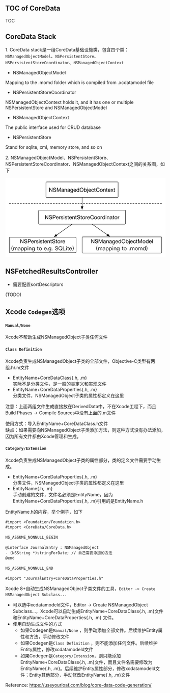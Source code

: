 ## TOC of CoreData

TOC

## CoreData Stack

1\. CoreData stack是一组CoreData基础设施类，包含四个类：`NSManagedObjectModel`、`NSPersistentStore`、`NSPersistentStoreCoordinator`、`NSManagedObjectContext`

* NSManagedObjectModel    
>
Mapping to the .momd folder which is compiled from .xcdatamodel file

* NSPersistentStoreCoordinator
>
NSManagedObjectContext holds it, and it has one or multiple NSPersistentStore and NSManagedObjectModel

* NSManagedObjectContext
>
The public interface used for CRUD database

* NSPersistentStore
>
Stand for sqlite, xml, memory store, and so on

2\. NSManagedObjectModel、NSPersistentStore、NSPersistentStoreCoordinator、NSManagedObjectContext之间的关系图，如下

![CoreDataStack](Diagrams/CoreDataStack.png)


## NSFetchedResultsController

* 需要配置sortDescriptors

(TODO)

## Xcode `Codegen`选项

#### `Manual/None`    
Xcode不帮助生成NSManagedObject子类任何文件

#### `Class Definition`

Xcode负责生成NSManagedObject子类的全部文件，Objective-C类型有两组.h/.m文件
     
* EntityName+CoreDataClass{.h, .m}    
  实际不是分类文件，是一般的类定义和实现文件   
* EntityName+CoreDataProperties{.h, .m}     
  分类文件，NSManagedObject子类的属性都定义在这里
   
> 
注意：上面两组文件生成直接放在DerivedData中，不在Xcode工程下，而且Build Phases -> Compile Sources中没有上面的.m文件

使用方式：导入EntityName+CoreDataClass.h文件   
缺点：如果需要向NSManagedObject子类添加方法，则这种方式没有办法添加，因为所有文件都由Xcode管理和生成。

#### `Category/Extension`    
Xcode负责生成NSManagedObject子类的属性部分，类的定义文件需要手动生成。

* EntityName+CoreDataProperties{.h, .m}     
  分类文件，NSManagedObject子类的属性都定义在这里
* EntityName{.h, .m}    
  手动创建的文件，文件名必须是EntityName，因为EntityName+CoreDataProperties{.h, .m}引用的是EntityName.h

EntityName.h的内容，举个例子，如下

```
#import <Foundation/Foundation.h>
#import <CoreData/CoreData.h>

NS_ASSUME_NONNULL_BEGIN

@interface JournalEntry : NSManagedObject
- (NSString *)stringForDate; // 自己需要添加的方法
@end

NS_ASSUME_NONNULL_END

#import "JournalEntry+CoreDataProperties.h"
```

Xcode 8+自动生成NSManagedObject子类文件的工具，`Editor -> Create NSManagedObject Subclass...`    

* 可以选中xcdatamodeld文件，Editor -> Create NSManagedObject Subclass...，Xcode可以自动生成EntityName+CoreDataClass{.h, .m}文件和EntityName+CoreDataProperties{.h, .m} 文件。  
* 使用自动生成文件的方式   
  * 如果Codegen是`Manual/None` ，则手动添加全部文件。后续维护Entity属性和方法，手动修改文件
  * 如果Codegen是`Class Definition` ，则不能添加任何文件。后续维护Entity属性，修改xcdatamodeld文件
  * 如果Codegen是`Category/Extension`，则只能添加EntityName+CoreDataClass{.h, .m}文件，而且文件名需要修改为EntityName{.h, .m}。后续维护Entity属性部分，修改xcdatamodeld文件；Entity其他部分，手动修改EntityName{.h, .m}文件

Reference: https://useyourloaf.com/blog/core-data-code-generation/




